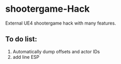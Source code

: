 # shootergame-Hack
External UE4 shootergame hack with many features.

## To do list:
1. Automatically dump offsets and actor IDs
2. add line ESP

